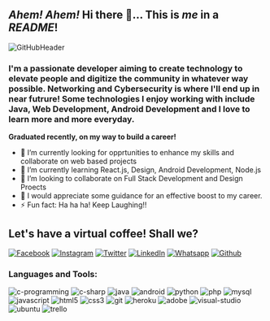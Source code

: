 ## _Ahem! Ahem!_ Hi there 👋... This is _me_ in a _README_!
![GitHubHeader](https://user-images.githubusercontent.com/33835670/91859637-51c82500-ec88-11ea-82db-d3f3aadfb75c.jpg)

### I'm a passionate developer aiming to create technology to elevate people and digitize the community in whatever way possible. Networking and Cybersecurity is where I'll end up in near futrure! Some technologies I enjoy working with include Java, Web Development, Android Development and I love to learn more and more everyday.

**Graduated recently, on my way to build a career!**

- 🔭 I’m currently looking for opprtunities to enhance my skills and collaborate on web based projects
- 🌱 I’m currently learning React.js, Design, Android Development, Node.js
- 👯 I’m looking to collaborate on Full Stack Development and Design Proects
- 🤔 I would appreciate some guidance for an effective boost to my career. 
- ⚡ Fun fact: Ha ha ha! Keep Laughing!!


<!-- display the social media buttons in your README -->
## Let's have a virtual coffee! Shall we?
[![Facebook][facebook]][fb]
[![Instagram][instagram]][insta]
[![Twitter][twitter]][twitr]
[![LinkedIn][linkedin]][linkdin]
[![Whatsapp][whatsapp]][wapp]
[![Github][github]][git]

<!-- icons with padding -->

[facebook]: https://i.imgur.com/XHRp74r.png
[instagram]: https://i.imgur.com/SahBj8X.png
[twitter]: https://i.imgur.com/Brc1sfX.png
[linkedin]: https://i.imgur.com/fAoSe22.png
[whatsapp]: https://i.imgur.com/jpVIJp5.png
[github]: https://i.imgur.com/fSvf3VC.png


<!-- links to your social media accounts -->
<!-- update these accordingly -->

[fb]: https://www.facebook.com/SharathKumar806
[insta]: https://www.instagram.com/sharath.kumar.10.6
[twitr]: https://twitter.com/sharathkumar106
[linkdin]: https://www.linkedin.com/in/sharathkumarkr
[wapp]: https://wa.link/ig436n
[git]: http://www.github.com/sharathkumar106



### Languages and Tools:


![c-programming](https://user-images.githubusercontent.com/33835670/91869597-b8067500-ec93-11ea-9ebb-20a2e9593b56.png)
![c-sharp](https://user-images.githubusercontent.com/33835670/91869593-b63cb180-ec93-11ea-9eb6-28271c47c066.png)
![java](https://user-images.githubusercontent.com/33835670/91869645-c359a080-ec93-11ea-831b-5702d5bf2a98.png)
![android](https://user-images.githubusercontent.com/33835670/91869602-b937a200-ec93-11ea-96cb-b0beb52b5327.png)
![python](https://user-images.githubusercontent.com/33835670/91869629-bf2d8300-ec93-11ea-9b3a-e50863398c3c.png)
![php](https://user-images.githubusercontent.com/33835670/91869635-bfc61980-ec93-11ea-9e40-01023d5571d1.png)
![mysql](https://user-images.githubusercontent.com/33835670/91869640-c0f74680-ec93-11ea-863e-26243d91dc00.png)
![javascript](https://user-images.githubusercontent.com/33835670/91869644-c2287380-ec93-11ea-85e6-b0abfd85b9bb.png)
![html5](https://user-images.githubusercontent.com/33835670/91869650-c3f23700-ec93-11ea-9794-9ca046e0ee84.png)
![css3](https://user-images.githubusercontent.com/33835670/91869667-c6ed2780-ec93-11ea-9eba-cd5064e7a9cd.png)
![git](https://user-images.githubusercontent.com/33835670/91869661-c6549100-ec93-11ea-8968-634939a68e8b.png)
![heroku](https://user-images.githubusercontent.com/33835670/91869657-c5236400-ec93-11ea-8ce4-3991cb2bb298.png)
![adobe](https://user-images.githubusercontent.com/33835670/91869606-ba68cf00-ec93-11ea-8d67-fa7aa9f8a31d.png)
![visual-studio](https://user-images.githubusercontent.com/33835670/91869610-bb99fc00-ec93-11ea-81a5-2c28a24caa8d.png)
![ubuntu](https://user-images.githubusercontent.com/33835670/91869618-bccb2900-ec93-11ea-9360-c9a92594e0d8.png)
![trello](https://user-images.githubusercontent.com/33835670/91869624-bdfc5600-ec93-11ea-99b2-e169a562ab1e.png)

